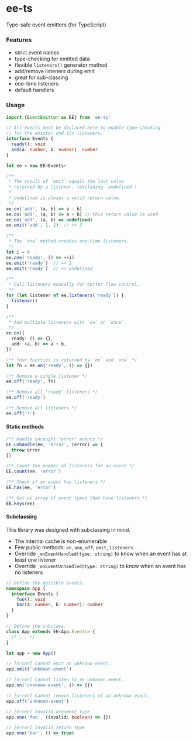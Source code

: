 # ee-ts

Type-safe event emitters (for TypeScript)

### Features
- strict event names
- type-checking for emitted data
- flexible `listeners()` generator method
- add/remove listeners during emit
- great for sub-classing
- one-time listeners
- default handlers

### Usage
```ts
import {EventEmitter as EE} from 'ee-ts'

// All events must be declared here to enable type-checking
// for the emitter and its listeners.
interface Events {
  ready(): void
  add(a: number, b: number): number
}

let ee = new EE<Events>

/**
 * The result of `emit` equals the last value
 * returned by a listener. (excluding `undefined`)
 *
 * Undefined is always a valid return value.
 */
ee.on('add', (a, b) => a - b)
ee.on('add', (a, b) => a + b) // this return value is used
ee.on('add', (a, b) => undefined)
ee.emit('add', 1, 2)  // => 3

/**
 * The `one` method creates one-time listeners.
 */
let i = 0
ee.one('ready', () => ++i)
ee.emit('ready')  // => 1
ee.emit('ready')  // => undefined

/**
 * Call listeners manually for better flow control.
 */
for (let listener of ee.listeners('ready')) {
  listener()
}

/**
 * Add multiple listeners with `on` or `once`
 */
ee.on({
  ready: () => {},
  add: (a, b) => a + b,
})

/** Your function is returned by `on` and `one` */
let fn = ee.on('ready', () => {})

/** Remove a single listener */
ee.off('ready', fn)

/** Remove all "ready" listeners */
ee.off('ready')

/** Remove all listeners */
ee.off('*')
```

#### Static methods

```ts
/** Handle uncaught "error" events */
EE.unhandle(ee, 'error', (error) => {
  throw error
})

/** Count the number of listeners for an event */
EE.count(ee, 'error')

/** Check if an event has listeners */
EE.has(ee, 'error')

/** Get an array of event types that have listeners */
EE.keys(ee)
```

#### Subclassing

This library was designed with subclassing in mind.

- The internal cache is non-enumerable
- Few public methods: `on`, `one`, `off`, `emit`, `listeners`
- Override `_onEventHandled(type: string)` to know when an event has at least one listener
- Override `_onEventUnhandled(type: string)` to know when an event has no listeners

```ts
// Define the possible events.
namespace App {
  interface Events {
    foo(): void
    bar(a: number, b: number): number
  }
}

// Define the subclass.
class App extends EE<App.Events> {
  /* ... */
}

let app = new App()

// [error] Cannot emit an unknown event.
app.emit('unknown-event')

// [error] Cannot listen to an unknown event.
app.on('unknown-event', () => {})

// [error] Cannot remove listeners of an unknown event.
app.off('unknown-event')

// [error] Invalid argument type
app.one('foo', (invalid: boolean) => {})

// [error] Invalid return type
app.one('bar', () => true)
```
